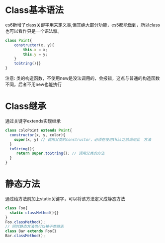 # Class基本语法
es6新增了class关键字用来定义类,但其绝大部分功能，es5都能做到，所以class也可以看作只是一个语法糖。
```javascript
class Point{
    constructor(x, y){
        this.x = x;
        this.y = y;
    }
    toString(){}
}
```
注意: 类的构造函数，不使用new是没法调用的，会报错，这点与普通的构造函数不同，后者不用new也能执行

# Class继承
通过关键字extends实现继承
```javascript
class coloPoint extends Point{
  constructor(x, y, color){
    super(x, y) // 调用父类的constructor，必须在使用this之前调用此　方法
  }
  toString(){
     return super.toString(); // 调用父类的方法 
  }
}
```

# 静态方法
通过给方法前加上static关键字，可以将该方法定义成静态方法
```javascript
class Foo{
  static classMethod(){}
}
Foo.classMethod();
// 同时静态方法也可以被子类继承
class Bar extends Foo{}
Bar.classMethod();
```